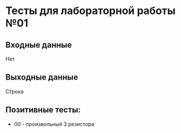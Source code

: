 # Тесты для лабораторной работы №01
## Входные данные
Нет
## Выходные данные
Строка
## Позитивные тесты:
- 00 - произвольный 3 резистора